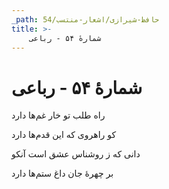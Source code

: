 ```yaml
---
_path: حافظ-شیرازی/اشعار-منتسب/54
title: >-
    شمارهٔ ۵۴ - رباعی
---
```

# شمارهٔ ۵۴ - رباعی

<div class="b" id="bn1"><div class="m1"><p>راه طلب تو خار غم‌ها دارد</p></div>
<div class="m2"><p>کو راهروى که این قدم‌ها دارد</p></div></div>
<div class="b" id="bn2"><div class="m1"><p>دانى که ز روشناس عشق است آنکو</p></div>
<div class="m2"><p>بر چهرهٔ جان داغ ستم‌ها دارد</p></div></div>
